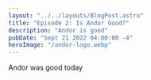 ```yaml
---
layout: "../../layouts/BlogPost.astro"
title: "Episode 2: Is Andor Good?"
description: "Andor is good"
pubDate: "Sept 21 2022 04:00:00 -4"
heroImage: "/andor-logo.webp"
---
```


Andor was good today
